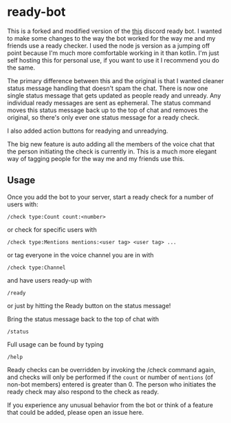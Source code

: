 # ready-bot

This is a forked and modified version of the [this](https://github.com/BurnsCommaLucas/ready-bot) discord ready bot. I wanted to make some changes to the way the bot worked for the way me and my friends use a ready checker. I used the node js version as a jumping off point because I'm much more comfortable working in it than kotlin. I'm just self hosting this for personal use, if you want to use it I recommend you do the same.

The primary difference between this and the original is that I wanted cleaner status message handling that doesn't spam the chat. There is now one single status message that gets updated as people ready and unready. Any individual ready messages are sent as ephemeral. The status command moves this status message back up to the top of chat and removes the original, so there's only ever one status message for a ready check.

I also added action buttons for readying and unreadying.

The big new feature is auto adding all the members of the voice chat that the person initiating the check is currently in. This is a much more elegant way of tagging people for the way me and my friends use this.

## Usage

Once you add the bot to your server, start a ready check for a number of users with:

```
/check type:Count count:<number>
```
or check for specific users with
```
/check type:Mentions mentions:<user tag> <user tag> ...
```
or tag everyone in the voice channel you are in with
```
/check type:Channel
```
and have users ready-up with 
```
/ready
```
or just by hitting the Ready button on the status message!

Bring the status message back to the top of chat with 
```
/status
```
Full usage can be found by typing 
```
/help
```
Ready checks can be overridden by invoking the /check command again, and checks will only be performed if the `count` or number of `mentions` (of non-bot members) entered is greater than 0. The person who initiates the ready check may also respond to the check as ready.

If you experience any unusual behavior from the bot or think of a feature that could be added, please open an issue here.
